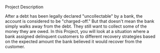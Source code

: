 Project Description

After a debt has been legally declared "uncollectable" by a bank, the account is considered to be "charged-off." But that doesn't mean the bank simply walks away from the debt. They still want to collect some of the money they are owed. In this Project, you will look at a situation where a bank assigned delinquent customers to different recovery strategies based on the expected amount the bank believed it would recover from the customer. 